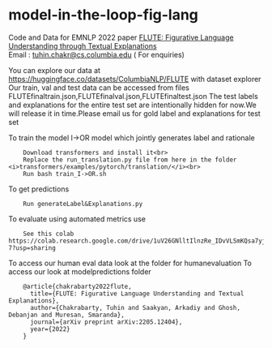 # model-in-the-loop-fig-lang

Code and Data for EMNLP 2022 paper <a target="FLUTE: Figurative Language Understanding through Textual Explanations" href="https://arxiv.org/pdf/2205.12404.pdf">FLUTE: Figurative Language Understanding through Textual Explanations</a><br>
Email : tuhin.chakr@cs.columbia.edu ( For enquiries)



You can explore our data at https://huggingface.co/datasets/ColumbiaNLP/FLUTE with dataset explorer<br>
Our train, val and test data can be accessed from files FLUTEfinaltrain.json,FLUTEfinalval.json,FLUTEfinaltest.json
The test labels and explanations for the entire test set are intentionally hidden for now.We will release it in time.Please email us for gold label and explanations for test set

To train the model I->OR model which jointly generates label and rationale<br>


        Download transformers and install it<br>
        Replace the run_translation.py file from here in the folder <i>transformers/examples/pytorch/translation/</i><br>
        Run bash train_I->OR.sh

To get predictions  
        
        Run generateLabel&Explanations.py

To evaluate using automated metrics use
        
                
        See this colab https://colab.research.google.com/drive/1uV26GNlltIlnzRe_IDvVLSmKQsa7yj-7?usp=sharing
        
To access our human eval data look at the folder for humanevaluation
To access our look at modelpredictions folder
 
        @article{chakrabarty2022flute,
          title={FLUTE: Figurative Language Understanding and Textual Explanations},
          author={Chakrabarty, Tuhin and Saakyan, Arkadiy and Ghosh, Debanjan and Muresan, Smaranda},
          journal={arXiv preprint arXiv:2205.12404},
          year={2022}
        }

